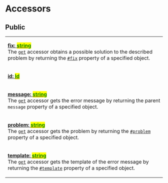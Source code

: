 # Accessors

## Public

|                                                                                                                                                                                                                                                                                                                                                                                                                                                                         |
| ----------------------------------------------------------------------------------------------------------------------------------------------------------------------------------------------------------------------------------------------------------------------------------------------------------------------------------------------------------------------------------------------------------------------------------------------------------------------- |
| <p><strong></strong><a href="fix.md"><strong>fix: </strong><mark style="color:green;"><strong>string</strong></mark></a><br>The <a href="https://developer.mozilla.org/en-US/docs/Web/JavaScript/Reference/Functions/get"><code>get</code></a> accessor obtains a possible solution to the described problem by returning the <a href="../properties/fix.md"><code>#fix</code></a> property of a specified object.</p>                                                  |
| <p><strong></strong><a href="id.md"><strong>id: </strong><mark style="color:green;"><strong>Id</strong></mark><strong> | </strong><mark style="color:green;"><strong>undefined</strong></mark></a><br>The <a href="https://developer.mozilla.org/en-US/docs/Web/JavaScript/Reference/Functions/get"><code>get</code></a> accessor gets the error identification by returning the <a href="../properties/id.md"><code>#id</code></a> property of a specified object.</p> |
| <p><strong></strong><a href="message.md"><strong>message: </strong><mark style="color:green;"><strong>string</strong></mark></a><br>The <a href="https://developer.mozilla.org/en-US/docs/Web/JavaScript/Reference/Functions/get"><code>get</code></a> accessor gets the error message by returning the parent <code>message</code> property of a specified object.</p>                                                                                                 |
| <p><strong></strong><a href="problem.md"><strong>problem: </strong><mark style="color:green;"><strong>string</strong></mark></a><br>The <a href="https://developer.mozilla.org/en-US/docs/Web/JavaScript/Reference/Functions/get"><code>get</code></a> accessor gets the problem by returning the <a href="../properties/problem.md"><code>#problem</code></a> property of a specified object.</p>                                                                      |
| <p><strong></strong><a href="template.md"><strong>template: </strong><mark style="color:green;"><strong>string</strong></mark></a><br>The <a href="https://developer.mozilla.org/en-US/docs/Web/JavaScript/Reference/Functions/get"><code>get</code></a> accessor gets the template of the error message by returning the <a href="../properties/template.md"><code>#template</code></a> property of a specified object.</p>                                            |
